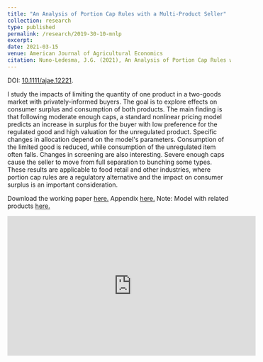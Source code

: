 ```yaml
---
title: "An Analysis of Portion Cap Rules with a Multi-Product Seller"
collection: research
type: published
permalink: /research/2019-30-10-mnlp
excerpt:
date: 2021-03-15
venue: American Journal of Agricultural Economics
citation: Nuno‐Ledesma, J.G. (2021), An Analysis of Portion Cap Rules with a Multiproduct Seller. American Journal of Agricultural Economics.
---
```


DOI: [10.1111/ajae.12221](https://doi.org/10.1111/ajae.12221).

I study the impacts of limiting the quantity of one product in a two-goods market with privately-informed buyers. The goal is to explore effects on consumer surplus and consumption of both products. The main finding is that following moderate enough caps, a standard nonlinear pricing model predicts an increase in surplus for the buyer with low preference for the regulated good and high valuation for the unregulated product. Specific changes in allocation depend on the model's parameters. Consumption of the limited good is reduced, while consumption of the unregulated item often falls.  Changes in screening are also interesting. Severe enough caps cause the seller to move from full separation to bunching some types. These results are applicable to food retail and other industries, where portion cap rules are a regulatory alternative and the impact on consumer surplus is an important consideration. 


Download the working paper [here.](https://jgnunol.github.io/files/multicap.pdf) Appendix [here.](https://jgnunol.github.io/files/multicapAppendix.pdf) Note: Model with related products [here.](https://jgnunol.github.io/files/multicapNote.pdf)

<iframe width="560" height="315" src="https://www.youtube.com/embed/RF24TWyw0q0" title="YouTube video player" frameborder="0" allow="accelerometer; autoplay; clipboard-write; encrypted-media; gyroscope; picture-in-picture" allowfullscreen></iframe>
